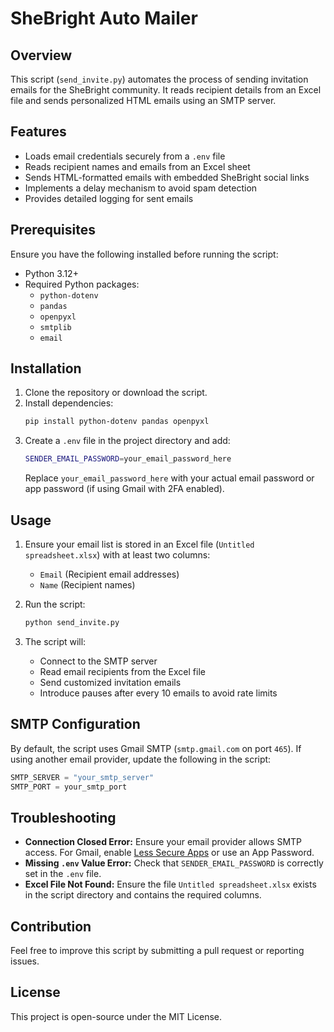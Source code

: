 # SheBright Auto Mailer

## Overview
This script (`send_invite.py`) automates the process of sending invitation emails for the SheBright community. It reads recipient details from an Excel file and sends personalized HTML emails using an SMTP server.

## Features
- Loads email credentials securely from a `.env` file
- Reads recipient names and emails from an Excel sheet
- Sends HTML-formatted emails with embedded SheBright social links
- Implements a delay mechanism to avoid spam detection
- Provides detailed logging for sent emails

## Prerequisites
Ensure you have the following installed before running the script:

- Python 3.12+
- Required Python packages:
  - `python-dotenv`
  - `pandas`
  - `openpyxl`
  - `smtplib`
  - `email`

## Installation

1. Clone the repository or download the script.
2. Install dependencies:
   ```sh
   pip install python-dotenv pandas openpyxl
   ```
3. Create a `.env` file in the project directory and add:
   ```sh
   SENDER_EMAIL_PASSWORD=your_email_password_here
   ```
   Replace `your_email_password_here` with your actual email password or app password (if using Gmail with 2FA enabled).

## Usage

1. Ensure your email list is stored in an Excel file (`Untitled spreadsheet.xlsx`) with at least two columns:
   - `Email` (Recipient email addresses)
   - `Name` (Recipient names)

2. Run the script:
   ```sh
   python send_invite.py
   ```

3. The script will:
   - Connect to the SMTP server
   - Read email recipients from the Excel file
   - Send customized invitation emails
   - Introduce pauses after every 10 emails to avoid rate limits

## SMTP Configuration
By default, the script uses Gmail SMTP (`smtp.gmail.com` on port `465`). If using another email provider, update the following in the script:
```python
SMTP_SERVER = "your_smtp_server"
SMTP_PORT = your_smtp_port
```

## Troubleshooting
- **Connection Closed Error:** Ensure your email provider allows SMTP access. For Gmail, enable [Less Secure Apps](https://myaccount.google.com/security) or use an App Password.
- **Missing `.env` Value Error:** Check that `SENDER_EMAIL_PASSWORD` is correctly set in the `.env` file.
- **Excel File Not Found:** Ensure the file `Untitled spreadsheet.xlsx` exists in the script directory and contains the required columns.

## Contribution
Feel free to improve this script by submitting a pull request or reporting issues.

## License
This project is open-source under the MIT License.

